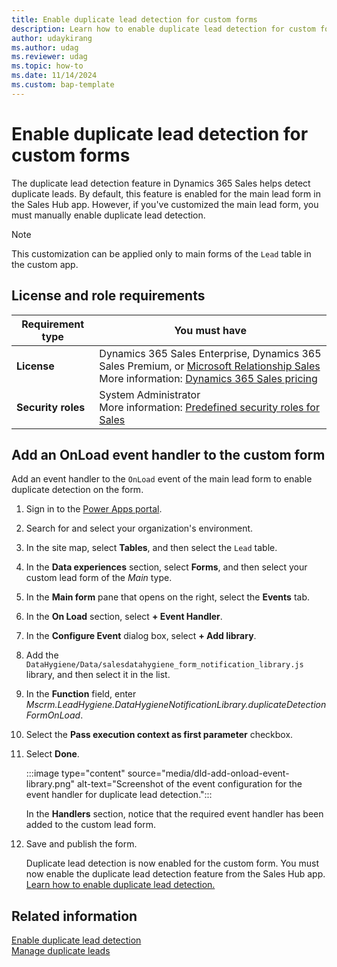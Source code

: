 ```yaml
---
title: Enable duplicate lead detection for custom forms
description: Learn how to enable duplicate lead detection for custom forms in Dynamics 365 Sales.
author: udaykirang
ms.author: udag
ms.reviewer: udag
ms.topic: how-to
ms.date: 11/14/2024
ms.custom: bap-template 
---
```


# Enable duplicate lead detection for custom forms

The duplicate lead detection feature in Dynamics 365 Sales helps detect duplicate leads. By default, this feature is enabled for the main lead form in the Sales Hub app. However, if you've customized the main lead form, you must manually enable duplicate lead detection.

> [!NOTE]
> This customization can be applied only to main forms of the `Lead` table in the custom app.

## License and role requirements

| Requirement type | You must have |
|-----------------------|---------|
| **License** | Dynamics 365 Sales Enterprise, Dynamics 365 Sales Premium, or [Microsoft Relationship Sales](https://dynamics.microsoft.com/sales/relationship-sales/)<br>More information: [Dynamics 365 Sales pricing](https://dynamics.microsoft.com/sales/pricing/) |
| **Security roles** | System Administrator<br>More information: [Predefined security roles for Sales](security-roles-for-sales.md) |

## Add an OnLoad event handler to the custom form

Add an event handler to the `OnLoad` event of the main lead form to enable duplicate detection on the form.

1. Sign in to the [Power Apps portal](https://make.powerapps.com/).
1. Search for and select your organization's environment. 
1. In the site map, select **Tables**, and then select the `Lead` table.
1. In the **Data experiences** section, select **Forms**, and then select your custom lead form of the *Main* type.
1. In the **Main form** pane that opens on the right, select the **Events** tab.
1. In the **On Load** section, select **+ Event Handler**.
1. In the **Configure Event** dialog box, select **+ Add library**.
1. Add the `DataHygiene/Data/salesdatahygiene_form_notification_library.js` library, and then select it in the list.
1. In the **Function** field, enter *Mscrm.LeadHygiene.DataHygieneNotificationLibrary.duplicateDetectionFormOnLoad*.
1. Select the **Pass execution context as first parameter** checkbox.
1. Select **Done**.

    :::image type="content" source="media/dld-add-onload-event-library.png" alt-text="Screenshot of the event configuration for the event handler for duplicate lead detection.":::

    In the **Handlers** section, notice that the required event handler has been added to the custom lead form.
    

1. Save and publish the form.

    Duplicate lead detection is now enabled for the custom form. You must now enable the duplicate lead detection feature from the Sales Hub app. [Learn how to enable duplicate lead detection.](enable-duplicate-lead-detection.md)

## Related information

[Enable duplicate lead detection](enable-duplicate-lead-detection.md)  
[Manage duplicate leads](manage-duplicate-leads.md)
